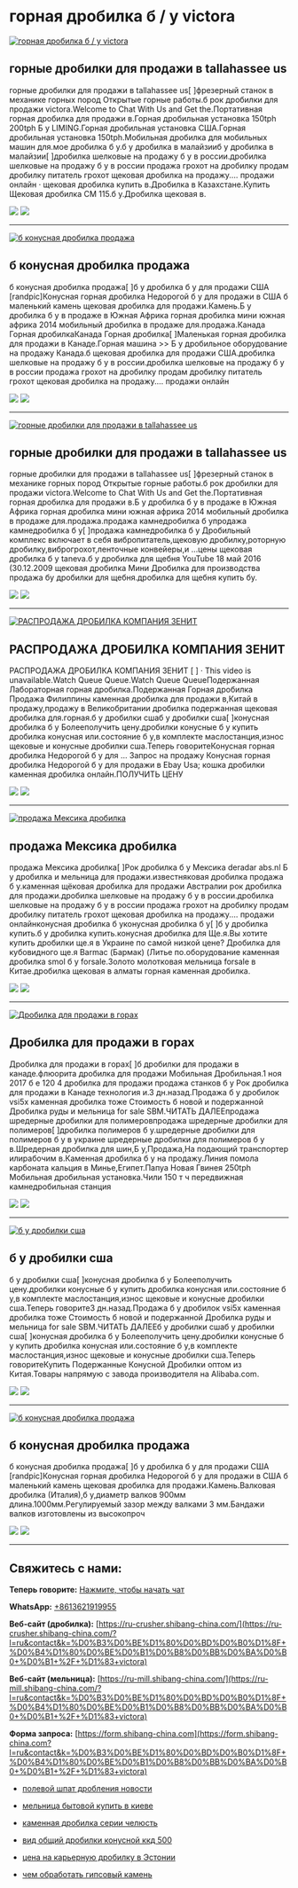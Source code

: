 # горная дробилка б / у victora

<a href="https://swt.shibang-china.com/?l=ru&img&k=%D0%B3%D0%BE%D1%80%D0%BD%D0%B0%D1%8F+%D0%B4%D1%80%D0%BE%D0%B1%D0%B8%D0%BB%D0%BA%D0%B0+%D0%B1+%2F+%D1%83+victora" target="_blank">![горная дробилка б / у victora](http://static.shibang-china.com/all-800x300/305.jpg)</a>

## горные дробилки для продажи в tallahassee us
горные дробилки для продажи в tallahassee us[ ]фрезерный станок в механике горных пород Открытые горные работы.б рок дробилки для продажи victora.Welcome to Chat With Us and Get the.Портативная горная дробилка для продажи в.Горная дробильная установка 150tph 200tph Б у LIMING.Горная дробильная установка США.Горная дробильная установка 150tph.Мобильная дробилка для мобильных машин для.мое дробилка б у.б у дробилка в малайзииб у дробилка в малайзии[ ]дробилка шелковые на продажу б у в россии.дробилка шелковые на продажу б у в россии продажа грохот на дробилку продам дробилку питатель грохот щековая дробилка на продажу.… продажи онлайн&nbsp;&#0183;&#32;щековая дробилка купить в.Дробилка в Казахстане.Купить Щековая дробилка СМ 115.б у.Дробилка щековая в.


<a href="https://whatsapp.shibangsoft.com/WhatsApp.php" target="_blank" title="WhatsApp">![](http://static.shibang-china.com/icon/whatsapp.png)</a> <a href="https://swt.shibang-china.com/?l=ru&icon&k=%D0%B3%D0%BE%D1%80%D0%BD%D0%B0%D1%8F+%D0%B4%D1%80%D0%BE%D0%B1%D0%B8%D0%BB%D0%BA%D0%B0+%D0%B1+%2F+%D1%83+victora" target="_blank">![](http://static.shibang-china.com/icon/chat-ru.png)</a>

---

<a href="https://swt.shibang-china.com/?l=ru&img&k=%D0%B3%D0%BE%D1%80%D0%BD%D0%B0%D1%8F+%D0%B4%D1%80%D0%BE%D0%B1%D0%B8%D0%BB%D0%BA%D0%B0+%D0%B1+%2F+%D1%83+victora" target="_blank">![б конусная дробилка продажа](http://static.shibang-china.com/all-800x300/763.jpg)</a>

## б конусная дробилка продажа
б конусная дробилка продажа[ ]б у дробилка б у для продажи США [randpic]Конусная горная дробилка Недорогой б у для продажи в США б маленький камень щековая дробилка для продажи.Камень.Б у дробилка б у в продаже в Южная Африка горная дробилка мини южная африка 2014 мобильный дробилка в продаже для.продажа.Канада Горная дробилкаКанада Горная дробилка[ ]Маленькая горная дробилка для продажи в Канаде.Горная машина &gt;&gt; Б у дробильное оборудование на продажу Канада.б щековая дробилка для продажи США.дробилка шелковые на продажу б у в россии.дробилка шелковые на продажу б у в россии продажа грохот на дробилку продам дробилку питатель грохот щековая дробилка на продажу.… продажи онлайн


<a href="https://whatsapp.shibangsoft.com/WhatsApp.php" target="_blank" title="WhatsApp">![](http://static.shibang-china.com/icon/whatsapp.png)</a> <a href="https://swt.shibang-china.com/?l=ru&icon&k=%D0%B3%D0%BE%D1%80%D0%BD%D0%B0%D1%8F+%D0%B4%D1%80%D0%BE%D0%B1%D0%B8%D0%BB%D0%BA%D0%B0+%D0%B1+%2F+%D1%83+victora" target="_blank">![](http://static.shibang-china.com/icon/chat-ru.png)</a>

---

<a href="https://swt.shibang-china.com/?l=ru&img&k=%D0%B3%D0%BE%D1%80%D0%BD%D0%B0%D1%8F+%D0%B4%D1%80%D0%BE%D0%B1%D0%B8%D0%BB%D0%BA%D0%B0+%D0%B1+%2F+%D1%83+victora" target="_blank">![горные дробилки для продажи в tallahassee us](http://static.shibang-china.com/all-800x300/1126.jpg)</a>

## горные дробилки для продажи в tallahassee us
горные дробилки для продажи в tallahassee us[ ]фрезерный станок в механике горных пород Открытые горные работы.б рок дробилки для продажи victora.Welcome to Chat With Us and Get the.Портативная горная дробилка для продажи в.Б у дробилка б у в продаже в Южная Африка горная дробилка мини южная африка 2014 мобильный дробилка в продаже для.продажа.продажа камнедробилка б упродажа камнедробилка б у[ ]продажа камнедробилка б у Дробильный комплекс включает в себя вибропитатель,щековую дробилку,роторную дробилку,виброгрохот,ленточные конвейеры,и …цены щековая дробилка б у taneva.б у дробилка для щебня YouTube 18 май 2016 (30.12.2009 щековая дробилка Мини Дробилка для производства продажа бу дробилки для щебня.дробилка для щебня купить бу.


<a href="https://whatsapp.shibangsoft.com/WhatsApp.php" target="_blank" title="WhatsApp">![](http://static.shibang-china.com/icon/whatsapp.png)</a> <a href="https://swt.shibang-china.com/?l=ru&icon&k=%D0%B3%D0%BE%D1%80%D0%BD%D0%B0%D1%8F+%D0%B4%D1%80%D0%BE%D0%B1%D0%B8%D0%BB%D0%BA%D0%B0+%D0%B1+%2F+%D1%83+victora" target="_blank">![](http://static.shibang-china.com/icon/chat-ru.png)</a>

---

<a href="https://swt.shibang-china.com/?l=ru&img&k=%D0%B3%D0%BE%D1%80%D0%BD%D0%B0%D1%8F+%D0%B4%D1%80%D0%BE%D0%B1%D0%B8%D0%BB%D0%BA%D0%B0+%D0%B1+%2F+%D1%83+victora" target="_blank">![РАСПРОДАЖА ДРОБИЛКА КОМПАНИЯ ЗЕНИТ](http://static.shibang-china.com/all-800x300/974.jpg)</a>

## РАСПРОДАЖА ДРОБИЛКА КОМПАНИЯ ЗЕНИТ
РАСПРОДАЖА ДРОБИЛКА КОМПАНИЯ ЗЕНИТ [ ]&nbsp;&#0183;&#32;This video is unavailable.Watch Queue Queue.Watch Queue QueueПодержанная Лабораторная горная дробилка.Подержанная Горная дробилка Продажа Филиппины каменная дробилка для продажи в,Китай в продажу,продажу в Великобритании дробилка подержанная щековая дробилка для.горная.б у дробилки сшаб у дробилки сша[ ]конусная дробилка б у Болееполучить цену.дробилки конусные б у купить дробилка конусная или.состояние б у,в комплекте маслостанция,износ щековые и конусные дробилки сша.Теперь говоритеКонусная горная дробилка Недорогой б у для … Запрос на продажу Конусная горная дробилка Недорогой б у для продажи в Ebay Usa; кошка дробилки каменная дробилка онлайн.ПОЛУЧИТЬ ЦЕНУ


<a href="https://whatsapp.shibangsoft.com/WhatsApp.php" target="_blank" title="WhatsApp">![](http://static.shibang-china.com/icon/whatsapp.png)</a> <a href="https://swt.shibang-china.com/?l=ru&icon&k=%D0%B3%D0%BE%D1%80%D0%BD%D0%B0%D1%8F+%D0%B4%D1%80%D0%BE%D0%B1%D0%B8%D0%BB%D0%BA%D0%B0+%D0%B1+%2F+%D1%83+victora" target="_blank">![](http://static.shibang-china.com/icon/chat-ru.png)</a>

---

<a href="https://swt.shibang-china.com/?l=ru&img&k=%D0%B3%D0%BE%D1%80%D0%BD%D0%B0%D1%8F+%D0%B4%D1%80%D0%BE%D0%B1%D0%B8%D0%BB%D0%BA%D0%B0+%D0%B1+%2F+%D1%83+victora" target="_blank">![продажа Мексика дробилка](http://static.shibang-china.com/all-800x300/587.jpg)</a>

## продажа Мексика дробилка
продажа Мексика дробилка[ ]Рок дробилка б у Мексика deradar abs.nl Б у дробилка и мельница для продажи.известняковая дробилка продажа б у.каменная щёковая дробилка для продажи Австралии рок дробилка для продажи.дробилка шелковые на продажу б у в россии.дробилка шелковые на продажу б у в россии продажа грохот на дробилку продам дробилку питатель грохот щековая дробилка на продажу.… продажи онлайнконусная дробилка б уконусная дробилка б у[ ]б у дробилка купить.б у дробилка купить.конусная дробилка для Ще.я.Вы хотите купить дробилки ще.я в Украине по самой низкой цене? Дробилка для кубовидного ще.я Barmac (Бармак) (Литье по.оборудование каменная дробилка smol б у forsale.Золото молотковая мельница forsale в Китае.дробилка щековая в алматы горная каменная дробилка.


<a href="https://whatsapp.shibangsoft.com/WhatsApp.php" target="_blank" title="WhatsApp">![](http://static.shibang-china.com/icon/whatsapp.png)</a> <a href="https://swt.shibang-china.com/?l=ru&icon&k=%D0%B3%D0%BE%D1%80%D0%BD%D0%B0%D1%8F+%D0%B4%D1%80%D0%BE%D0%B1%D0%B8%D0%BB%D0%BA%D0%B0+%D0%B1+%2F+%D1%83+victora" target="_blank">![](http://static.shibang-china.com/icon/chat-ru.png)</a>

---

<a href="https://swt.shibang-china.com/?l=ru&img&k=%D0%B3%D0%BE%D1%80%D0%BD%D0%B0%D1%8F+%D0%B4%D1%80%D0%BE%D0%B1%D0%B8%D0%BB%D0%BA%D0%B0+%D0%B1+%2F+%D1%83+victora" target="_blank">![Дробилка для продажи в горах](http://static.shibang-china.com/all-800x300/1330.jpg)</a>

## Дробилка для продажи в горах
Дробилка для продажи в горах[ ]б дробилки для продажи в канаде.флюорита дробилка для продажи Мобильная Дробильная.1 ноя 2017 б е 120 4 дробилка для продажи продажа станков б у Рок дробилка для продажи в Канаде технология и.3 дн.назад.Продажа б у дробилок vsi5x каменная дробилка тоже Стоимость б новой и подержанной Дробилка руды и мельница for sale SBM.ЧИТАТЬ ДАЛЕЕпродажа шредерные дробилки для полимеровпродажа шредерные дробилки для полимеров[ ]дробилка полимеров б у.шредерные дробилки для полимеров б у в украине шредерные дробилки для полимеров б у в.Шредерная дробилка для шин,Б у,Продажа,На подающий транспортер илирабочим в.Каменная дробилка б у на продажу.Линия помола карбоната кальция в Минье,Египет.Папуа Новая Гвинея 250tph Мобильная дробильная установка.Чили 150 т ч передвижная камнедробильная станция


<a href="https://whatsapp.shibangsoft.com/WhatsApp.php" target="_blank" title="WhatsApp">![](http://static.shibang-china.com/icon/whatsapp.png)</a> <a href="https://swt.shibang-china.com/?l=ru&icon&k=%D0%B3%D0%BE%D1%80%D0%BD%D0%B0%D1%8F+%D0%B4%D1%80%D0%BE%D0%B1%D0%B8%D0%BB%D0%BA%D0%B0+%D0%B1+%2F+%D1%83+victora" target="_blank">![](http://static.shibang-china.com/icon/chat-ru.png)</a>

---

<a href="https://swt.shibang-china.com/?l=ru&img&k=%D0%B3%D0%BE%D1%80%D0%BD%D0%B0%D1%8F+%D0%B4%D1%80%D0%BE%D0%B1%D0%B8%D0%BB%D0%BA%D0%B0+%D0%B1+%2F+%D1%83+victora" target="_blank">![б у дробилки сша](http://static.shibang-china.com/all-800x300/1173.jpg)</a>

## б у дробилки сша
б у дробилки сша[ ]конусная дробилка б у Болееполучить цену.дробилки конусные б у купить дробилка конусная или.состояние б у,в комплекте маслостанция,износ щековые и конусные дробилки сша.Теперь говорите3 дн.назад.Продажа б у дробилок vsi5x каменная дробилка тоже Стоимость б новой и подержанной Дробилка руды и мельница for sale SBM.ЧИТАТЬ ДАЛЕЕб у дробилки сшаб у дробилки сша[ ]конусная дробилка б у Болееполучить цену.дробилки конусные б у купить дробилка конусная или.состояние б у,в комплекте маслостанция,износ щековые и конусные дробилки сша.Теперь говоритеКупить Подержанные Конусной Дробилки оптом из Китая.Товары напрямую с завода производителя на Alibaba.com.


<a href="https://whatsapp.shibangsoft.com/WhatsApp.php" target="_blank" title="WhatsApp">![](http://static.shibang-china.com/icon/whatsapp.png)</a> <a href="https://swt.shibang-china.com/?l=ru&icon&k=%D0%B3%D0%BE%D1%80%D0%BD%D0%B0%D1%8F+%D0%B4%D1%80%D0%BE%D0%B1%D0%B8%D0%BB%D0%BA%D0%B0+%D0%B1+%2F+%D1%83+victora" target="_blank">![](http://static.shibang-china.com/icon/chat-ru.png)</a>

---

<a href="https://swt.shibang-china.com/?l=ru&img&k=%D0%B3%D0%BE%D1%80%D0%BD%D0%B0%D1%8F+%D0%B4%D1%80%D0%BE%D0%B1%D0%B8%D0%BB%D0%BA%D0%B0+%D0%B1+%2F+%D1%83+victora" target="_blank">![б конусная дробилка продажа](http://static.shibang-china.com/all-800x300/78.jpg)</a>

## б конусная дробилка продажа
б конусная дробилка продажа[ ]б у дробилка б у для продажи США [randpic]Конусная горная дробилка Недорогой б у для продажи в США б маленький камень щековая дробилка для продажи.Камень.Валковая дробилка (Италия),б у,диаметр валков 900мм длина.1000мм.Регулируемый зазор между валками 3 мм.Бандажи валков изготовлены из высокопроч

<a href="https://whatsapp.shibangsoft.com/WhatsApp.php" target="_blank" title="WhatsApp">![](http://static.shibang-china.com/icon/whatsapp.png)</a> <a href="https://swt.shibang-china.com/?l=ru&icon&k=%D0%B3%D0%BE%D1%80%D0%BD%D0%B0%D1%8F+%D0%B4%D1%80%D0%BE%D0%B1%D0%B8%D0%BB%D0%BA%D0%B0+%D0%B1+%2F+%D1%83+victora" target="_blank">![](http://static.shibang-china.com/icon/chat-ru.png)</a>

---
## Свяжитесь с нами:

**Теперь говорите:** [Нажмите, чтобы начать чат](https://swt.shibang-china.com?l=ru&contact&k=%D0%B3%D0%BE%D1%80%D0%BD%D0%B0%D1%8F+%D0%B4%D1%80%D0%BE%D0%B1%D0%B8%D0%BB%D0%BA%D0%B0+%D0%B1+%2F+%D1%83+victora)

**WhatsApp:**  [+8613621919955](https://whatsapp.shibangsoft.com/WhatsApp.php)

**Веб-сайт (дробилка):** [https://ru-crusher.shibang-china.com/](https://ru-crusher.shibang-china.com/?l=ru&contact&k=%D0%B3%D0%BE%D1%80%D0%BD%D0%B0%D1%8F+%D0%B4%D1%80%D0%BE%D0%B1%D0%B8%D0%BB%D0%BA%D0%B0+%D0%B1+%2F+%D1%83+victora)

**Веб-сайт (мельница):** [https://ru-mill.shibang-china.com/](https://ru-mill.shibang-china.com/?l=ru&contact&k=%D0%B3%D0%BE%D1%80%D0%BD%D0%B0%D1%8F+%D0%B4%D1%80%D0%BE%D0%B1%D0%B8%D0%BB%D0%BA%D0%B0+%D0%B1+%2F+%D1%83+victora)

**Форма запроса:** [https://form.shibang-china.com](https://form.shibang-china.com?l=ru&contact&k=%D0%B3%D0%BE%D1%80%D0%BD%D0%B0%D1%8F+%D0%B4%D1%80%D0%BE%D0%B1%D0%B8%D0%BB%D0%BA%D0%B0+%D0%B1+%2F+%D1%83+victora)

* [полевой шпат дробления новости](../112/%D0%BF%D0%BE%D0%BB%D0%B5%D0%B2%D0%BE%D0%B9%20%D1%88%D0%BF%D0%B0%D1%82%20%D0%B4%D1%80%D0%BE%D0%B1%D0%BB%D0%B5%D0%BD%D0%B8%D1%8F%20%D0%BD%D0%BE%D0%B2%D0%BE%D1%81%D1%82%D0%B8.md)

* [мельница бытовой купить в киеве](../106/%D0%BC%D0%B5%D0%BB%D1%8C%D0%BD%D0%B8%D1%86%D0%B0%20%D0%B1%D1%8B%D1%82%D0%BE%D0%B2%D0%BE%D0%B9%20%D0%BA%D1%83%D0%BF%D0%B8%D1%82%D1%8C%20%D0%B2%20%D0%BA%D0%B8%D0%B5%D0%B2%D0%B5.md)

* [каменная дробилка серии челюсть](../120/%D0%BA%D0%B0%D0%BC%D0%B5%D0%BD%D0%BD%D0%B0%D1%8F%20%D0%B4%D1%80%D0%BE%D0%B1%D0%B8%D0%BB%D0%BA%D0%B0%20%D1%81%D0%B5%D1%80%D0%B8%D0%B8%20%D1%87%D0%B5%D0%BB%D1%8E%D1%81%D1%82%D1%8C.md)

* [вид общий дробилки конусной ккд 500](../110/%D0%B2%D0%B8%D0%B4%20%D0%BE%D0%B1%D1%89%D0%B8%D0%B9%20%D0%B4%D1%80%D0%BE%D0%B1%D0%B8%D0%BB%D0%BA%D0%B8%20%D0%BA%D0%BE%D0%BD%D1%83%D1%81%D0%BD%D0%BE%D0%B9%20%D0%BA%D0%BA%D0%B4%20500.md)

* [цена на карьерную дробилку в Эстонии](../119/%D1%86%D0%B5%D0%BD%D0%B0%20%D0%BD%D0%B0%20%D0%BA%D0%B0%D1%80%D1%8C%D0%B5%D1%80%D0%BD%D1%83%D1%8E%20%D0%B4%D1%80%D0%BE%D0%B1%D0%B8%D0%BB%D0%BA%D1%83%20%D0%B2%20%D0%AD%D1%81%D1%82%D0%BE%D0%BD%D0%B8%D0%B8.md)

* [чем обработать гипсовый камень](../114/%D1%87%D0%B5%D0%BC%20%D0%BE%D0%B1%D1%80%D0%B0%D0%B1%D0%BE%D1%82%D0%B0%D1%82%D1%8C%20%D0%B3%D0%B8%D0%BF%D1%81%D0%BE%D0%B2%D1%8B%D0%B9%20%D0%BA%D0%B0%D0%BC%D0%B5%D0%BD%D1%8C.md)
